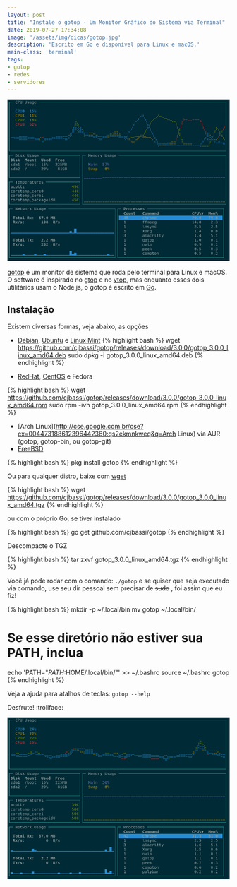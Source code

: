 ```yaml
---
layout: post
title: "Instale o gotop - Um Monitor Gráfico do Sistema via Terminal"
date: 2019-07-27 17:34:08
image: '/assets/img/dicas/gotop.jpg'
description: 'Escrito em Go e disponível para Linux e macOS.'
main-class: 'terminal'
tags:
- gotop
- redes
- servidores
---
```


![gotop](/assets/img/dicas/gotop.jpg)

[gotop](https://github.com/cjbassi/gotop/) é um monitor de sistema que roda pelo terminal para Linux e macOS. O software é inspirado no [gtop](https://github.com/aksakalli/gtop) e no [vtop](https://github.com/MrRio/vtop), mas enquanto esses dois utilitários usam o Node.js, o gotop é escrito em [Go](https://golang.org/).


## Instalação

Existem diversas formas, veja abaixo, as opções

+ [Debian](http://cse.google.com.br/cse?cx=004473188612396442360:qs2ekmnkweq&q=Debian), [Ubuntu](http://cse.google.com.br/cse?cx=004473188612396442360:qs2ekmnkweq&q=PALAVRA) e [Linux Mint](http://cse.google.com.br/cse?cx=004473188612396442360:qs2ekmnkweq&q=PALAVRA)
{% highlight bash %}
wget https://github.com/cjbassi/gotop/releases/download/3.0.0/gotop_3.0.0_linux_amd64.deb
sudo dpkg -i gotop_3.0.0_linux_amd64.deb
{% endhighlight %}

+ [RedHat](http://cse.google.com.br/cse?cx=004473188612396442360:qs2ekmnkweq&q=RedHat), [CentOS](http://cse.google.com.br/cse?cx=004473188612396442360:qs2ekmnkweq&q=CentOS) e Fedora

{% highlight bash %}
wget https://github.com/cjbassi/gotop/releases/download/3.0.0/gotop_3.0.0_linux_amd64.rpm
sudo rpm -ivh gotop_3.0.0_linux_amd64.rpm
{% endhighlight %}

+ [Arch Linux](http://cse.google.com.br/cse?cx=004473188612396442360:qs2ekmnkweq&q=Arch Linux) via AUR (gotop, gotop-bin, ou gotop-git)
+ [FreeBSD](http://cse.google.com.br/cse?cx=004473188612396442360:qs2ekmnkweq&q=FreeBSD)

{% highlight bash %}
pkg install gotop
{% endhighlight %}

Ou para qualquer distro, baixe com [wget](https://terminalroot.com.br/2019/05/aprenda-a-explorar-o-comando-wget.html)

<script async src="https://pagead2.googlesyndication.com/pagead/js/adsbygoogle.js"></script>
<!-- Informat -->
  <ins class="adsbygoogle"
       style="display:block"
       data-ad-client="ca-pub-2838251107855362"
       data-ad-slot="2327980059"
       data-ad-format="auto"
       data-full-width-responsive="true"></ins>
<script>
(adsbygoogle = window.adsbygoogle || []).push({});
</script>

{% highlight bash %}
wget https://github.com/cjbassi/gotop/releases/download/3.0.0/gotop_3.0.0_linux_amd64.tgz
{% endhighlight %}

ou com o próprio Go, se tiver instalado

{% highlight bash %}
go get github.com/cjbassi/gotop
{% endhighlight %}

Descompacte o TGZ

{% highlight bash %}
tar zxvf gotop_3.0.0_linux_amd64.tgz
{% endhighlight %}

Você já pode rodar com o comando: `./gotop` e se quiser que seja executado via comando, use seu dir pessoal sem precisar de ~~sudo~~ , foi assim que eu fiz!

{% highlight bash %}
mkdir -p ~/.local/bin
mv gotop ~/.local/bin/
# Se esse diretório não estiver sua PATH, inclua
echo 'PATH="${PATH}:$HOME/.local/bin/"' >> ~/.bashrc
source ~/.bashrc
gotop
{% endhighlight %}

Veja a ajuda para atalhos de teclas: `gotop --help`

Desfrute! :trollface:

![gotop](/assets/img/dicas/gotop.gif)


